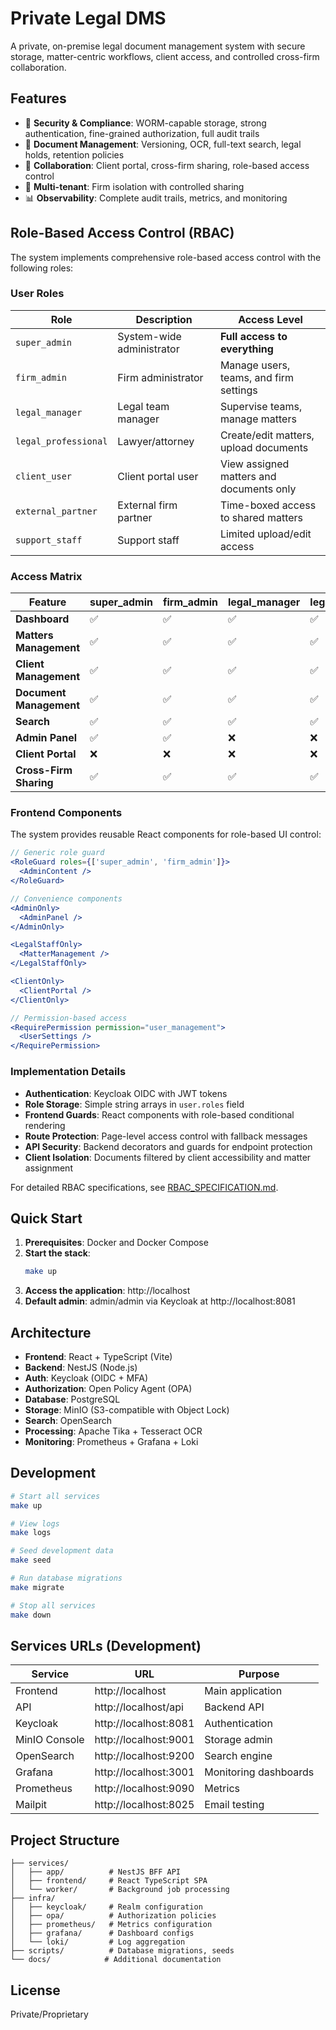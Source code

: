 # Private Legal DMS

A private, on-premise legal document management system with secure storage, matter-centric workflows, client access, and controlled cross-firm collaboration.

## Features

- 🔐 **Security & Compliance**: WORM-capable storage, strong authentication, fine-grained authorization, full audit trails
- 📁 **Document Management**: Versioning, OCR, full-text search, legal holds, retention policies
- 👥 **Collaboration**: Client portal, cross-firm sharing, role-based access control
- 🏢 **Multi-tenant**: Firm isolation with controlled sharing
- 📊 **Observability**: Complete audit trails, metrics, and monitoring

## Role-Based Access Control (RBAC)

The system implements comprehensive role-based access control with the following roles:

### User Roles

| Role | Description | Access Level |
|------|-------------|--------------|
| `super_admin` | System-wide administrator | **Full access to everything** |
| `firm_admin` | Firm administrator | Manage users, teams, and firm settings |
| `legal_manager` | Legal team manager | Supervise teams, manage matters |
| `legal_professional` | Lawyer/attorney | Create/edit matters, upload documents |
| `client_user` | Client portal user | View assigned matters and documents only |
| `external_partner` | External firm partner | Time-boxed access to shared matters |
| `support_staff` | Support staff | Limited upload/edit access |

### Access Matrix

| Feature | super_admin | firm_admin | legal_manager | legal_professional | client_user |
|---------|-------------|------------|---------------|-------------------|-------------|
| **Dashboard** | ✅ | ✅ | ✅ | ✅ | ✅ |
| **Matters Management** | ✅ | ✅ | ✅ | ✅ | ❌ |
| **Client Management** | ✅ | ✅ | ✅ | ✅ | ❌ |
| **Document Management** | ✅ | ✅ | ✅ | ✅ | ✅ (limited) |
| **Search** | ✅ | ✅ | ✅ | ✅ | ❌ |
| **Admin Panel** | ✅ | ✅ | ❌ | ❌ | ❌ |
| **Client Portal** | ❌ | ❌ | ❌ | ❌ | ✅ |
| **Cross-Firm Sharing** | ✅ | ✅ | ✅ | ✅ | ❌ |

### Frontend Components

The system provides reusable React components for role-based UI control:

```jsx
// Generic role guard
<RoleGuard roles={['super_admin', 'firm_admin']}>
  <AdminContent />
</RoleGuard>

// Convenience components
<AdminOnly>
  <AdminPanel />
</AdminOnly>

<LegalStaffOnly>
  <MatterManagement />
</LegalStaffOnly>

<ClientOnly>
  <ClientPortal />
</ClientOnly>

// Permission-based access
<RequirePermission permission="user_management">
  <UserSettings />
</RequirePermission>
```

### Implementation Details

- **Authentication**: Keycloak OIDC with JWT tokens
- **Role Storage**: Simple string arrays in `user.roles` field
- **Frontend Guards**: React components with role-based conditional rendering
- **Route Protection**: Page-level access control with fallback messages
- **API Security**: Backend decorators and guards for endpoint protection
- **Client Isolation**: Documents filtered by client accessibility and matter assignment

For detailed RBAC specifications, see [RBAC_SPECIFICATION.md](./RBAC_SPECIFICATION.md).

## Quick Start

1. **Prerequisites**: Docker and Docker Compose
2. **Start the stack**:
   ```bash
   make up
   ```
3. **Access the application**: http://localhost
4. **Default admin**: admin/admin via Keycloak at http://localhost:8081

## Architecture

- **Frontend**: React + TypeScript (Vite)
- **Backend**: NestJS (Node.js)
- **Auth**: Keycloak (OIDC + MFA)
- **Authorization**: Open Policy Agent (OPA)
- **Database**: PostgreSQL
- **Storage**: MinIO (S3-compatible with Object Lock)
- **Search**: OpenSearch
- **Processing**: Apache Tika + Tesseract OCR
- **Monitoring**: Prometheus + Grafana + Loki

## Development

```bash
# Start all services
make up

# View logs
make logs

# Seed development data
make seed

# Run database migrations
make migrate

# Stop all services
make down
```

## Services URLs (Development)

| Service | URL | Purpose |
|---------|-----|---------|
| Frontend | http://localhost | Main application |
| API | http://localhost/api | Backend API |
| Keycloak | http://localhost:8081 | Authentication |
| MinIO Console | http://localhost:9001 | Storage admin |
| OpenSearch | http://localhost:9200 | Search engine |
| Grafana | http://localhost:3001 | Monitoring dashboards |
| Prometheus | http://localhost:9090 | Metrics |
| Mailpit | http://localhost:8025 | Email testing |

## Project Structure

```
├── services/
│   ├── app/          # NestJS BFF API
│   ├── frontend/     # React TypeScript SPA
│   └── worker/       # Background job processing
├── infra/
│   ├── keycloak/     # Realm configuration
│   ├── opa/          # Authorization policies
│   ├── prometheus/   # Metrics configuration
│   ├── grafana/      # Dashboard configs
│   └── loki/         # Log aggregation
├── scripts/          # Database migrations, seeds
└── docs/            # Additional documentation
```

## License

Private/Proprietary